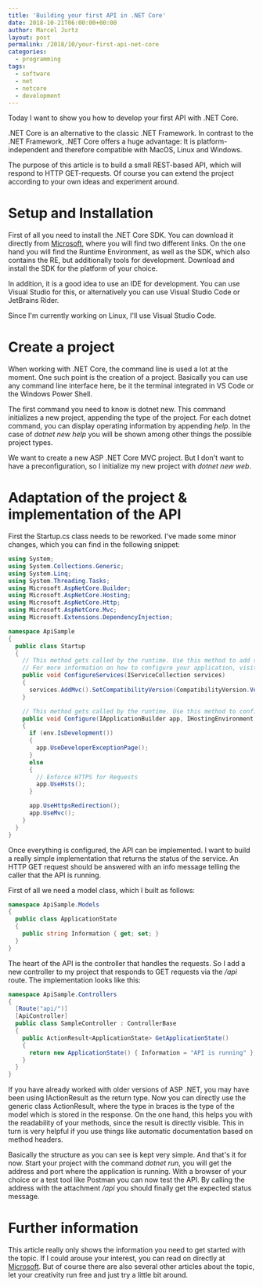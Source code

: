 ```yaml
---
title: 'Building your first API in .NET Core'
date: 2018-10-21T06:00:00+00:00
author: Marcel Jurtz
layout: post
permalink: /2018/10/your-first-api-net-core
categories:
  - programming
tags:
  - software
  - net
  - netcore
  - development
---
```


Today I want to show you how to develop your first API with .NET Core.  

.NET Core is an alternative to the classic .NET Framework. In contrast to the .NET Framework, .NET Core offers a huge advantage: It is platform-independent and therefore compatible with MacOS, Linux and Windows.

The purpose of this article is to build a small REST-based API, which will respond to HTTP GET-requests. Of course you can extend the project according to your own ideas and experiment around.

# Setup and Installation

First of all you need to install the .NET Core SDK. You can download it directly from [Microsoft](https://www.microsoft.com/net/download), where you will find two different links. On the one hand you will find the Runtime Environment, as well as the SDK, which also contains the RE, but additionally tools for development. Download and install the SDK for the platform of your choice.

In addition, it is a good idea to use an IDE for development. You can use Visual Studio for this, or alternatively you can use Visual Studio Code or JetBrains Rider.

Since I'm currently working on Linux, I'll use Visual Studio Code.

# Create a project  

When working with .NET Core, the command line is used a lot at the moment. One such point is the creation of a project. Basically you can use any command line interface here, be it the terminal integrated in VS Code or the Windows Power Shell.  

The first command you need to know is dotnet new.  This command initializes a new project, appending the type of the project. For each dotnet command, you can display operating information by appending *help*. In the case of *dotnet new help* you will be shown among other things the possible project types.  

We want to create a new ASP .NET Core MVC project. But I don't want to have a preconfiguration, so I initialize my new project with *dotnet new web*.

# Adaptation of the project & implementation of the API

First the Startup.cs class needs to be reworked. I've made some minor changes, which you can find in the following snippet:  

```csharp  
using System; 
using System.Collections.Generic; 
using System.Linq; 
using System.Threading.Tasks; 
using Microsoft.AspNetCore.Builder; 
using Microsoft.AspNetCore.Hosting; 
using Microsoft.AspNetCore.Http; 
using Microsoft.AspNetCore.Mvc; 
using Microsoft.Extensions.DependencyInjection; 

namespace ApiSample 
{ 
  public class Startup 
  { 
    // This method gets called by the runtime. Use this method to add services to the container. 
    // For more information on how to configure your application, visit https://go.microsoft.com/fwlink/?LinkID=398940 
    public void ConfigureServices(IServiceCollection services) 
    {
      services.AddMvc().SetCompatibilityVersion(CompatibilityVersion.Version_2_1);
    } 

    // This method gets called by the runtime. Use this method to configure the HTTP request pipeline.
    public void Configure(IApplicationBuilder app, IHostingEnvironment env) 
    {
      if (env.IsDevelopment()) 
      { 
        app.UseDeveloperExceptionPage(); 
      } 
      else 
      { 
        // Enforce HTTPS for Requests 
        app.UseHsts(); 
      } 

      app.UseHttpsRedirection(); 
      app.UseMvc(); 
    } 
  } 
}
``` 

Once everything is configured, the API can be implemented. I want to build a really simple implementation that returns the status of the service. An HTTP GET request should be answered with an info message telling the caller that the API is running.  

First of all we need a model class, which I built as follows:  

```csharp  
namespace ApiSample.Models 
{ 
  public class ApplicationState 
  { 
    public string Information { get; set; } 
  } 
} 
``` 

The heart of the API is the controller that handles the requests. So I add a new controller to my project that responds to GET requests via the */api* route. The implementation looks like this:  

```csharp 
namespace ApiSample.Controllers 
{ 
  [Route("api/")] 
  [ApiController] 
  public class SampleController : ControllerBase 
  { 
    public ActionResult<ApplicationState> GetApplicationState() 
    { 
      return new ApplicationState() { Information = "API is running" }; 
    } 
  } 
} 
``` 

If you have already worked with older versions of ASP .NET, you may have been using IActionResult as the return type. Now you can directly use the generic class ActionResult, where the type in braces is the type of the model which is stored in the response. On the one hand, this helps you with the readability of your methods, since the result is directly visible. This in turn is very helpful if you use things like automatic documentation based on method headers.

Basically the structure as you can see is kept very simple. And that's it for now. Start your project with the command *dotnet run*, you will get the address and port where the application is running. With a browser of your choice or a test tool like Postman you can now test the API. By calling the address with the attachment */api* you should finally get the expected status message.

# Further information

This article really only shows the information you need to get started with the topic. If I could arouse your interest, you can read on directly at [Microsoft](https://docs.microsoft.com/en-us/aspnet/core/?view=aspnetcore-2.1). But of course there are also several other articles about the topic, let your creativity run free and just try a little bit around. 
